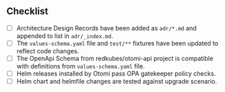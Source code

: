 ## Checklist

- [ ] Architecture Design Records have been added as `adr/*.md` and appended to list in `adr/_index.md`.
- [ ] The `values-schema.yaml` file and `test/**` fixtures have been updated to reflect code changes.
- [ ] The OpenApi Schema from redkubes/otomi-api project is compatible with definitions from `values-schema.yaml` file.
- [ ] Helm releases installed by Otomi pass OPA gatekeeper policy checks.
- [ ] Helm chart and helmfile changes are tested against upgrade scenario.
